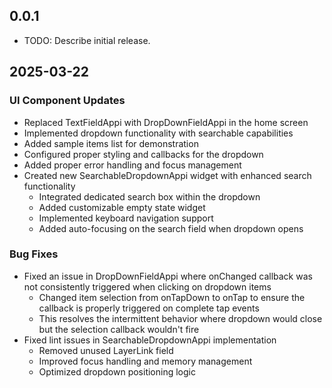 ## 0.0.1

* TODO: Describe initial release.

## 2025-03-22

### UI Component Updates
* Replaced TextFieldAppi with DropDownFieldAppi in the home screen
* Implemented dropdown functionality with searchable capabilities
* Added sample items list for demonstration
* Configured proper styling and callbacks for the dropdown
* Added proper error handling and focus management
* Created new SearchableDropdownAppi widget with enhanced search functionality
  * Integrated dedicated search box within the dropdown
  * Added customizable empty state widget
  * Implemented keyboard navigation support
  * Added auto-focusing on the search field when dropdown opens

### Bug Fixes
* Fixed an issue in DropDownFieldAppi where onChanged callback was not consistently triggered when clicking on dropdown items
  * Changed item selection from onTapDown to onTap to ensure the callback is properly triggered on complete tap events
  * This resolves the intermittent behavior where dropdown would close but the selection callback wouldn't fire
* Fixed lint issues in SearchableDropdownAppi implementation
  * Removed unused LayerLink field
  * Improved focus handling and memory management
  * Optimized dropdown positioning logic
